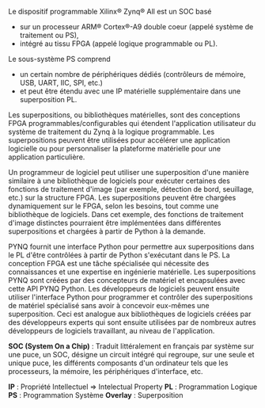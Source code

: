 Le dispositif programmable Xilinx® Zynq® All est un SOC basé
- sur un processeur ARM® Cortex®-A9 double coeur (appelé système de traitement ou PS),
- intégré au tissu FPGA (appelé logique programmable ou PL).

Le sous-système PS comprend
- un certain nombre de périphériques dédiés (contrôleurs de mémoire, USB, UART, IIC, SPI, etc.)
- et peut être étendu avec une IP matérielle supplémentaire dans une superposition PL.

Les superpositions, ou bibliothèques matérielles, sont des conceptions FPGA programmables/configurables
qui étendent l'application utilisateur du système de traitement du Zynq à la logique programmable. Les
superpositions peuvent être utilisées pour accélérer une application logicielle ou pour personnaliser la plateforme matérielle pour une application particulière.

Un programmeur de logiciel peut utiliser une superposition d'une manière similaire à une bibliothèque de
logiciels pour exécuter certaines des fonctions de traitement d'image (par exemple, détection de bord,
seuillage, etc.) sur la structure FPGA. Les superpositions peuvent être chargées dynamiquement sur le
FPGA, selon les besoins, tout comme une bibliothèque de logiciels. Dans cet exemple, des fonctions de
traitement d'image distinctes pourraient être implémentées dans différentes superpositions et chargées à partir de Python à la demande.

PYNQ fournit une interface Python pour permettre aux superpositions dans le PL d'être contrôlées à partir de Python s'exécutant dans le PS. La conception FPGA est une tâche spécialisée qui nécessite des connaissances
et une expertise en ingénierie matérielle. Les superpositions PYNQ sont créées par des concepteurs de
matériel et encapsulées avec cette API PYNQ Python. Les développeurs de logiciels peuvent ensuite utiliser l'interface Python pour programmer et contrôler des superpositions de matériel spécialisé sans avoir à concevoir eux-mêmes une superposition. Ceci est analogue aux bibliothèques de logiciels créées par des développeurs experts qui sont ensuite utilisées par de nombreux autres développeurs de logiciels travaillant, au niveau de l'application.

**SOC (System On a Chip)** : Traduit littéralement en français par système sur une puce, un SOC, désigne un
circuit intégré qui regroupe, sur une seule et unique puce, les différents composants d'un ordinateur tels que les processeurs, la mémoire, les périphériques d'interface, etc.

**IP** : Propriété Intellectuel => Intelectual Property
**PL** : Programmation Logique
**PS** : Programmation Système
**Overlay** : Superposition
